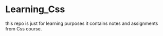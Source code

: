 # Learning_Css
this repo is just for learning purposes it contains notes and assignments from Css course.
